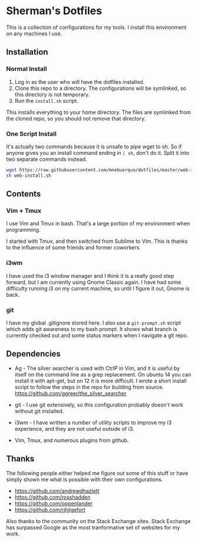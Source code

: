 # Sherman's Dotfiles

This is a collection of configurations for my tools. I install this
environment on any machines I use.

## Installation

### Normal Install

1. Log in as the user who will have the dotfiles installed.
2. Clone this repo to a directory. The configurations will be symlinked,
   so this directory is not temporary.
3. Run the `install.sh` script. 

This installs everything to your home directory. The files are symlinked
from the cloned repo, so you should not remove that directory.

### One Script Install

It's actually two commands because it is unsafe to pipe wget to sh. So
if anyone gives you an install command ending in `| sh`, don't do it.
Split it into two separate commands instead.

```bash
wget https://raw.githubusercontent.com/mnebuerquo/dotfiles/master/web-install.sh
sh web-install.sh
```

## Contents

### Vim + Tmux

I use Vim and Tmux in bash. That's a large portion of my environment
when programming.

I started with Tmux, and then switched from Sublime to Vim. This is
thanks to the influence of some friends and former coworkers.

### i3wm

I have used the i3 window manager and I think it is a really good step
forward, but I am currently using Gnome Classic again. I have had some
difficulty running i3 on my current machine, so until I figure it out,
Gnome is back.

### git

I have my global .gitignore stored here. I also use a `git-prompt.sh`
script which adds git awareness to my bash prompt. It shows what branch
is currently checked out and some status markers when I navigate a git
repo.

## Dependencies

* Ag - The silver searcher is used with CtrlP in Vim, and it is useful
  by itself on the command line as a grep replacement. On ubuntu 14 you
can install it with apt-get, but on 12 it is more difficult. I wrote a
short install script to follow the steps in the repo for building from
source.  https://github.com/ggreer/the_silver_searcher

* git - I use git extensively, so this configuration probably doesn't
  work without git installed.

* i3wm - I have written a number of utility scripts to improve my i3
  experience, and they are not useful outside of i3.

* Vim, Tmux, and numerous plugins from github.

## Thanks

The following people either helped me figure out some of this stuff or
have simply shown me what is possible with their own configurations.

* https://github.com/andrewdhazlett
* https://github.com/rosshadden
* https://github.com/oppenlander
* https://github.com/rjhilgefort

Also thanks to the community on the Stack Exchange sites. Stack Exchange
has surpassed Google as the most tranformative set of websites for my
work.

